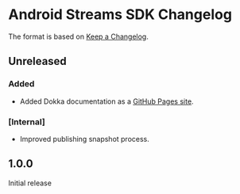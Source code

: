 # Android Streams SDK Changelog

The format is based on [Keep a Changelog](http://keepachangelog.com/).

## Unreleased

### Added
- Added Dokka documentation as a [GitHub Pages site](https://bitmovin.github.io/streams-android-sdk/).

### [Internal]
- Improved publishing snapshot process.

### 

## 1.0.0

Initial release